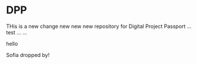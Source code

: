 # DPP
THis is a new change new new new
repository for Digital Project Passport
...
test
...
...

hello


Sofia dropped by!

